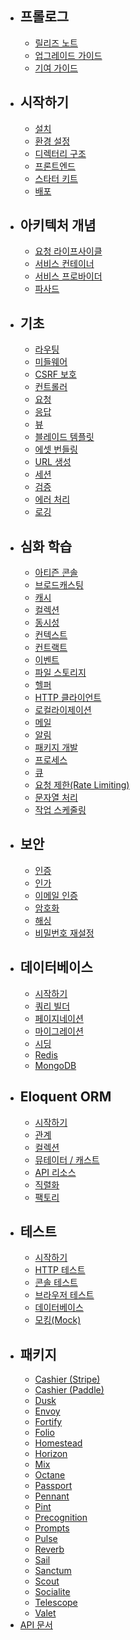 - ## 프롤로그
    - [릴리즈 노트](/docs/{{version}}/releases)
    - [업그레이드 가이드](/docs/{{version}}/upgrade)
    - [기여 가이드](/docs/{{version}}/contributions)
- ## 시작하기
    - [설치](/docs/{{version}}/installation)
    - [환경 설정](/docs/{{version}}/configuration)
    - [디렉터리 구조](/docs/{{version}}/structure)
    - [프론트엔드](/docs/{{version}}/frontend)
    - [스타터 키트](/docs/{{version}}/starter-kits)
    - [배포](/docs/{{version}}/deployment)
- ## 아키텍처 개념
    - [요청 라이프사이클](/docs/{{version}}/lifecycle)
    - [서비스 컨테이너](/docs/{{version}}/container)
    - [서비스 프로바이더](/docs/{{version}}/providers)
    - [파사드](/docs/{{version}}/facades)
- ## 기초
    - [라우팅](/docs/{{version}}/routing)
    - [미들웨어](/docs/{{version}}/middleware)
    - [CSRF 보호](/docs/{{version}}/csrf)
    - [컨트롤러](/docs/{{version}}/controllers)
    - [요청](/docs/{{version}}/requests)
    - [응답](/docs/{{version}}/responses)
    - [뷰](/docs/{{version}}/views)
    - [블레이드 템플릿](/docs/{{version}}/blade)
    - [에셋 번들링](/docs/{{version}}/vite)
    - [URL 생성](/docs/{{version}}/urls)
    - [세션](/docs/{{version}}/session)
    - [검증](/docs/{{version}}/validation)
    - [에러 처리](/docs/{{version}}/errors)
    - [로깅](/docs/{{version}}/logging)
- ## 심화 학습
    - [아티즌 콘솔](/docs/{{version}}/artisan)
    - [브로드캐스팅](/docs/{{version}}/broadcasting)
    - [캐시](/docs/{{version}}/cache)
    - [컬렉션](/docs/{{version}}/collections)
    - [동시성](/docs/{{version}}/concurrency)
    - [컨텍스트](/docs/{{version}}/context)
    - [컨트랙트](/docs/{{version}}/contracts)
    - [이벤트](/docs/{{version}}/events)
    - [파일 스토리지](/docs/{{version}}/filesystem)
    - [헬퍼](/docs/{{version}}/helpers)
    - [HTTP 클라이언트](/docs/{{version}}/http-client)
    - [로컬라이제이션](/docs/{{version}}/localization)
    - [메일](/docs/{{version}}/mail)
    - [알림](/docs/{{version}}/notifications)
    - [패키지 개발](/docs/{{version}}/packages)
    - [프로세스](/docs/{{version}}/processes)
    - [큐](/docs/{{version}}/queues)
    - [요청 제한(Rate Limiting)](/docs/{{version}}/rate-limiting)
    - [문자열 처리](/docs/{{version}}/strings)
    - [작업 스케줄링](/docs/{{version}}/scheduling)
- ## 보안
    - [인증](/docs/{{version}}/authentication)
    - [인가](/docs/{{version}}/authorization)
    - [이메일 인증](/docs/{{version}}/verification)
    - [암호화](/docs/{{version}}/encryption)
    - [해싱](/docs/{{version}}/hashing)
    - [비밀번호 재설정](/docs/{{version}}/passwords)
- ## 데이터베이스
    - [시작하기](/docs/{{version}}/database)
    - [쿼리 빌더](/docs/{{version}}/queries)
    - [페이지네이션](/docs/{{version}}/pagination)
    - [마이그레이션](/docs/{{version}}/migrations)
    - [시딩](/docs/{{version}}/seeding)
    - [Redis](/docs/{{version}}/redis)
    - [MongoDB](/docs/{{version}}/mongodb)
- ## Eloquent ORM
    - [시작하기](/docs/{{version}}/eloquent)
    - [관계](/docs/{{version}}/eloquent-relationships)
    - [컬렉션](/docs/{{version}}/eloquent-collections)
    - [뮤테이터 / 캐스트](/docs/{{version}}/eloquent-mutators)
    - [API 리소스](/docs/{{version}}/eloquent-resources)
    - [직렬화](/docs/{{version}}/eloquent-serialization)
    - [팩토리](/docs/{{version}}/eloquent-factories)
- ## 테스트
    - [시작하기](/docs/{{version}}/testing)
    - [HTTP 테스트](/docs/{{version}}/http-tests)
    - [콘솔 테스트](/docs/{{version}}/console-tests)
    - [브라우저 테스트](/docs/{{version}}/dusk)
    - [데이터베이스](/docs/{{version}}/database-testing)
    - [모킹(Mock)](/docs/{{version}}/mocking)
- ## 패키지
    - [Cashier (Stripe)](/docs/{{version}}/billing)
    - [Cashier (Paddle)](/docs/{{version}}/cashier-paddle)
    - [Dusk](/docs/{{version}}/dusk)
    - [Envoy](/docs/{{version}}/envoy)
    - [Fortify](/docs/{{version}}/fortify)
    - [Folio](/docs/{{version}}/folio)
    - [Homestead](/docs/{{version}}/homestead)
    - [Horizon](/docs/{{version}}/horizon)
    - [Mix](/docs/{{version}}/mix)
    - [Octane](/docs/{{version}}/octane)
    - [Passport](/docs/{{version}}/passport)
    - [Pennant](/docs/{{version}}/pennant)
    - [Pint](/docs/{{version}}/pint)
    - [Precognition](/docs/{{version}}/precognition)
    - [Prompts](/docs/{{version}}/prompts)
    - [Pulse](/docs/{{version}}/pulse)
    - [Reverb](/docs/{{version}}/reverb)
    - [Sail](/docs/{{version}}/sail)
    - [Sanctum](/docs/{{version}}/sanctum)
    - [Scout](/docs/{{version}}/scout)
    - [Socialite](/docs/{{version}}/socialite)
    - [Telescope](/docs/{{version}}/telescope)
    - [Valet](/docs/{{version}}/valet)
- [API 문서](https://api.laravel.com/docs/12.x)